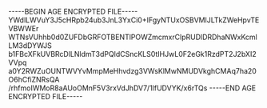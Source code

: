 -----BEGIN AGE ENCRYPTED FILE-----
YWdlLWVuY3J5cHRpb24ub3JnL3YxCi0+IFgyNTUxOSBVMlJLTkZWeHpvTEVBWWEr
WTNsVUhhb0d0ZUFDbGRFOTBENTlPOWZmcmxrClpRUDlDRDhaNWxKcmlLM3dDYWJS
b1FBcXFkUVBRcDlLNldmT3dPQldCSncKLS0tIHJwL0F2eGk1RzdPT2J2bXI2VVpq
a0Y2RWZuOUNTWVYvMmpMeHhvdzg3VWsKlMwNMUDVkghCMAq7ha20O6hCfiZNRsQA
/rhfmoIWMoR8aAUoOMnF5V3rxVdJhDV7/1lfUDVYK/x6rTQs
-----END AGE ENCRYPTED FILE-----
